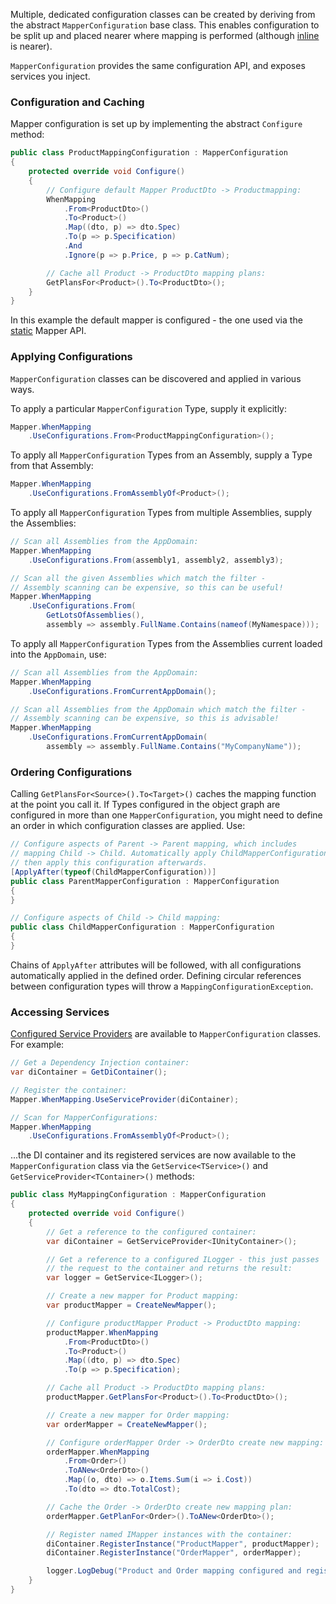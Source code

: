 Multiple, dedicated configuration classes can be created by deriving from the abstract `MapperConfiguration` base class. This enables configuration to be split up and placed nearer where mapping is performed (although [inline](Inline-Configuration) is nearer).

`MapperConfiguration` provides the same configuration API, and exposes services you inject.

### Configuration and Caching

Mapper configuration is set up by implementing the abstract `Configure` method:

```cs
public class ProductMappingConfiguration : MapperConfiguration
{
    protected override void Configure()
    {
        // Configure default Mapper ProductDto -> Productmapping:
        WhenMapping
            .From<ProductDto>()
            .To<Product>()
            .Map((dto, p) => dto.Spec)
            .To(p => p.Specification)
            .And
            .Ignore(p => p.Price, p => p.CatNum);

        // Cache all Product -> ProductDto mapping plans:
        GetPlansFor<Product>().To<ProductDto>();
    }
}
```

In this example the default mapper is configured - the one used via the [static](Static-vs-Instance-Mappers) Mapper API.

### Applying Configurations

`MapperConfiguration` classes can be discovered and applied in various ways.

To apply a particular `MapperConfiguration` Type, supply it explicitly:

```cs
Mapper.WhenMapping
    .UseConfigurations.From<ProductMappingConfiguration>();
```

To apply all `MapperConfiguration` Types from an Assembly, supply a Type from that Assembly:

```cs
Mapper.WhenMapping
    .UseConfigurations.FromAssemblyOf<Product>();
```

To apply all `MapperConfiguration` Types from multiple Assemblies, supply the Assemblies:

```cs
// Scan all Assemblies from the AppDomain:
Mapper.WhenMapping
    .UseConfigurations.From(assembly1, assembly2, assembly3);

// Scan all the given Assemblies which match the filter -
// Assembly scanning can be expensive, so this can be useful!
Mapper.WhenMapping
    .UseConfigurations.From(
        GetLotsOfAssemblies(),
        assembly => assembly.FullName.Contains(nameof(MyNamespace)));
```

To apply all `MapperConfiguration` Types from the Assemblies current loaded into the `AppDomain`, use:

```cs
// Scan all Assemblies from the AppDomain:
Mapper.WhenMapping
    .UseConfigurations.FromCurrentAppDomain();

// Scan all Assemblies from the AppDomain which match the filter -
// Assembly scanning can be expensive, so this is advisable!
Mapper.WhenMapping
    .UseConfigurations.FromCurrentAppDomain(
        assembly => assembly.FullName.Contains("MyCompanyName"));
```

### Ordering Configurations

Calling `GetPlansFor<Source>().To<Target>()` caches the mapping function at the point you call it. If Types configured in the object graph are configured in more than one `MapperConfiguration`, you might need to define an order in which configuration classes are applied. Use:

```cs
// Configure aspects of Parent -> Parent mapping, which includes 
// mapping Child -> Child. Automatically apply ChildMapperConfiguration,
// then apply this configuration afterwards.
[ApplyAfter(typeof(ChildMapperConfiguration))]
public class ParentMapperConfiguration : MapperConfiguration
{
}

// Configure aspects of Child -> Child mapping:
public class ChildMapperConfiguration : MapperConfiguration
{
}
```

Chains of `ApplyAfter` attributes will be followed, with all configurations automatically applied in the defined order. Defining circular references between configuration types will throw a `MappingConfigurationException`. 

### Accessing Services

[Configured Service Providers](Dependency-Injection) are available to `MapperConfiguration` classes. For example:

```cs
// Get a Dependency Injection container:
var diContainer = GetDiContainer();

// Register the container:
Mapper.WhenMapping.UseServiceProvider(diContainer);

// Scan for MapperConfigurations:
Mapper.WhenMapping
    .UseConfigurations.FromAssemblyOf<Product>();
```

...the DI container and its registered services are now available to the `MapperConfiguration` class via the `GetService<TService>()` and `GetServiceProvider<TContainer>()` methods:

```cs
public class MyMappingConfiguration : MapperConfiguration
{
    protected override void Configure()
    {
        // Get a reference to the configured container:
        var diContainer = GetServiceProvider<IUnityContainer>();

        // Get a reference to a configured ILogger - this just passes 
        // the request to the container and returns the result:
        var logger = GetService<ILogger>();

        // Create a new mapper for Product mapping:
        var productMapper = CreateNewMapper();

        // Configure productMapper Product -> ProductDto mapping:
        productMapper.WhenMapping
            .From<ProductDto>()
            .To<Product>()
            .Map((dto, p) => dto.Spec)
            .To(p => p.Specification);

        // Cache all Product -> ProductDto mapping plans:
        productMapper.GetPlansFor<Product>().To<ProductDto>();

        // Create a new mapper for Order mapping:
        var orderMapper = CreateNewMapper();

        // Configure orderMapper Order -> OrderDto create new mapping:
        orderMapper.WhenMapping
            .From<Order>()
            .ToANew<OrderDto>()
            .Map((o, dto) => o.Items.Sum(i => i.Cost))
            .To(dto => dto.TotalCost);

        // Cache the Order -> OrderDto create new mapping plan:
        orderMapper.GetPlanFor<Order>().ToANew<OrderDto>();

        // Register named IMapper instances with the container:
        diContainer.RegisterInstance("ProductMapper", productMapper);
        diContainer.RegisterInstance("OrderMapper", orderMapper);

        logger.LogDebug("Product and Order mapping configured and registered");
    }
}
```